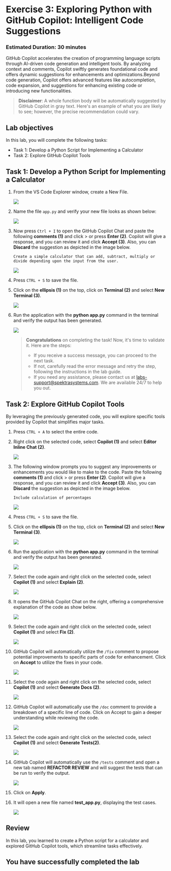# Exercise 3: Exploring Python with GitHub Copilot: Intelligent Code Suggestions

### Estimated Duration: 30 minutes

GitHub Copilot accelerates the creation of programming language scripts through AI-driven code generation and intelligent tools. By analyzing context and comments, Copilot swiftly generates foundational code and offers dynamic suggestions for enhancements and optimizations.Beyond code generation, Copilot offers advanced features like autocompletion, code expansion, and suggestions for enhancing existing code or introducing new functionalities. 

>**Disclaimer**: A whole function body will be automatically suggested by GitHub Copilot in gray text. Here's an example of what you are likely to see; however, the precise recommendation could vary.

## Lab objectives

In this lab, you will complete the following tasks:

- Task 1:  Develop a Python Script for Implementing a Calculator
- Task 2: Explore GitHub Copilot Tools

## Task 1:  Develop a Python Script for Implementing a Calculator

1. From the VS Code Explorer window, create a New File.

   ![](../media/py10.png)

1. Name the file `app.py` and verify your new file looks as shown below:

   ![](../media/app1.png)

1. Now press `Ctrl + I` to open the GitHub Copilot Chat and paste the following **comments (1)** and click > or press **Enter (2)**. Copilot will give a response, and you can review it and click **Accept (3)**. Also, you can **Discard** the suggestion as depicted in the image below.
   
   ```
   Create a simple calculator that can add, subtract, multiply or divide depending upon the input from the user.
   ```

   ![](../media/hub66.png)

1. Press `CTRL + S` to save the file.

1. Click on the **ellipsis (1)** on the top, click on **Terminal (2)** and select **New Terminal (3)**.

   ![](../media/openterminal.png)

1. Run the application with the **python app.py** command in the terminal and verify the output has been generated.

   ![](../media/image.png)   

      > **Congratulations** on completing the task! Now, it's time to validate it. Here are the steps:
      > - If you receive a success message, you can proceed to the next task.
      > - If not, carefully read the error message and retry the step, following the instructions in the lab guide. 
      > - If you need any assistance, please contact us at labs-support@spektrasystems.com. We are available 24/7 to help you out.

      <validation step="37a79ae8-73af-4ce6-a2f0-c3895b352cd3" />

## Task 2: Explore GitHub Copilot Tools

By leveraging the previously generated code, you will explore specific tools provided by Copilot that simplifies major tasks.

1. Press `CTRL + A` to select the entire code.

1. Right click on the selected code, select **Copilot (1)** and select **Editor Inline Chat (2)**.

      ![](../media/app.py.png)

1. The following window prompts you to suggest any improvements or enhancements you would like to make to the code. Paste the following **comments (1)** and click > or press **Enter (2)**. Copilot will give a response, and you can review it and click **Accept (3)**. Also, you can **Discard** the suggestion as depicted in the image below.

   ```
   Include calculation of percentages
   ```
   
   ![](../media/py4.png)

1. Press `CTRL + S` to save the file.

1. Click on the **ellipsis (1)** on the top, click on **Terminal (2)** and select **New Terminal (3)**.

      ![](../media/openterminal.png)
   
1. Run the application with the **python app.py** command in the terminal and verify the output has been generated.

      ![](../media/pythonapp.png)

1. Select the code again and right click on the selected code, select **Copilot (1)** and select **Explain (2)**.

   ![](../media/explain.png)

1. It opens the GitHub Copilot Chat on the right, offering a comprehensive explanation of the code as show below.

      ![](../media/hub65.png)

1. Select the code again and right click on the selected code, select **Copilot (1)** and select **Fix (2)**.

   ![](../media/fix.png)

1. GitHub Copilot will automatically utilize the `/fix` comment to propose potential improvements to specific parts of code for enhancement. Click on **Accept** to utilize the fixes in your code.

      ![](../media/py7.png)

1. Select the code again and right click on the selected code, select **Copilot (1)** and select **Generate Docs (2)**.

      ![](../media/docs.png)

1. GitHub Copilot will automatically use the `/doc` comment to provide a breakdown of a specific line of code. Click on Accept to gain a deeper understanding while reviewing the code.

      ![](../media/py8.png)

1. Select the code again and right click on the selected code, select **Copilot (1)** and select **Generate Tests(2)**.

      ![](../media/tests1.png)

1. GitHub Copilot will automatically use the `/tests` comment and open a new tab named **REFACTOR REVIEW** and will suggest the tests that can be run to verify the output.

      ![](../media/app3.png)

1. Click on **Apply**.

1. It will open a new file named **test_app.py**, displaying the test cases.

      ![](../media/testapp7.png)

## Review
In this lab, you learned to create a Python script for a calculator and explored GitHub Copilot tools, which streamline tasks effectively.
  
## You have successfully completed the lab
